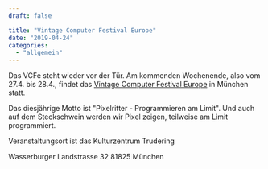 ```yaml
---
draft: false

title: "Vintage Computer Festival Europe"
date: "2019-04-24"
categories: 
  - "allgemein"
---
```


Das VCFe steht wieder vor der Tür. Am kommenden Wochenende, also vom 27.4. bis 28.4., findet das [Vintage Computer Festival Europe](http://www.vcfe.org) in München statt.

Das diesjährige Motto ist "Pixelritter - Programmieren am Limit". Und auch auf dem Steckschwein werden wir Pixel zeigen, teilweise am Limit programmiert.

Veranstaltungsort ist das Kulturzentrum Trudering

Wasserburger Landstrasse 32 81825 München
